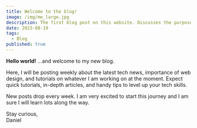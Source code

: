```yaml
---
title: Welcome to the blog!
image: /img/me_large.jpg
description: The first blog post on this website. Discusses the purpose of this blog and my posting schedule that I will (hopefully) stick to.
date: 2023-08-19
tags:
  - Blog
published: true
---
```


**Hello world!** ...and welcome to my new blog.

Here, I will be posting weekly about the latest tech news, importance of web design, and tutorials on whatever I am working on at the moment. Expect quick tutorials, in-depth articles, and handy tips to level up your tech skills.

New posts drop every week. I am very excited to start this journey and I am sure I will learn lots along the way.

Stay curious,<br/>
Daniel